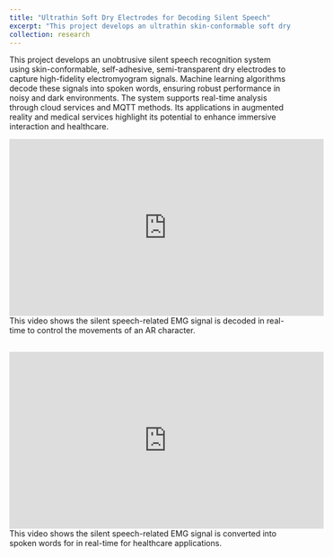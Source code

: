 ```yaml
---
title: "Ultrathin Soft Dry Electrodes for Decoding Silent Speech"
excerpt: "This project develops an ultrathin skin-conformable soft dry electrodes for decode EMG signals into spoken words. It performs robustly in noisy and dark environments, with applications in augmented reality and healthcare. [Paper](https://onlinelibrary.wiley.com/doi/full/10.1002/smll.202205058)<br/><img src='/images/EMG_small.jpg'>"
collection: research
---
```


This project develops an unobtrusive silent speech recognition system using skin-conformable, self-adhesive, semi-transparent dry electrodes to capture high-fidelity electromyogram signals. Machine learning algorithms decode these signals into spoken words, ensuring robust performance in noisy and dark environments. The system supports real-time analysis through cloud services and MQTT methods. Its applications in augmented reality and medical services highlight its potential to enhance immersive interaction and healthcare.

<iframe width="560" height="315" src="https://www.youtube.com/embed/bEAOrXa8djM?si=U6Hx_2bueZMkF3uE" title="YouTube video player" frameborder="0" allow="accelerometer; autoplay; clipboard-write; encrypted-media; gyroscope; picture-in-picture; web-share" referrerpolicy="strict-origin-when-cross-origin" allowfullscreen></iframe>
This video shows the silent speech-related EMG signal is decoded in real-time to control the movements of an AR character.
<div style="margin-top: 30px;"></div>

<iframe width="560" height="315" src="https://www.youtube.com/embed/bxlpYHsDV7Y?si=ZzfesGh1eUCuY6hJ" title="YouTube video player" frameborder="0" allow="accelerometer; autoplay; clipboard-write; encrypted-media; gyroscope; picture-in-picture; web-share" referrerpolicy="strict-origin-when-cross-origin" allowfullscreen></iframe>
This video shows the silent speech-related EMG signal is converted into spoken words for in real-time for healthcare applications.